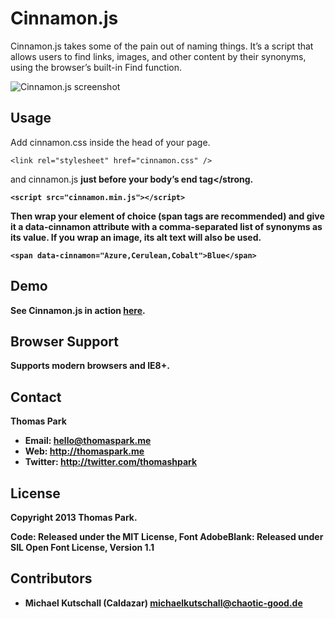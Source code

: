 # Cinnamon.js

Cinnamon.js takes some of the pain out of naming things.
It’s a script that allows users to find links, images, and other content
by their synonyms, using the browser’s built-in Find function.

![Cinnamon.js screenshot](screenshot.png)

## Usage

Add cinnamon.css inside the head of your page.

    <link rel="stylesheet" href="cinnamon.css" />

and cinnamon.js <strong>just before your body’s end tag</strong.

	<script src="cinnamon.min.js"></script>

Then wrap your element of choice (span tags are recommended)
and give it a data-cinnamon attribute
with a comma-separated list of synonyms as its value.
If you wrap an image, its alt text will also be used.

	<span data-cinnamon="Azure,Cerulean,Cobalt">Blue</span>

## Demo

See Cinnamon.js in action [here](http://thomaspark.me/2013/02/cinnamon-js-find-in-page-text-using-synonyms/).

## Browser Support

Supports modern browsers and IE8+.

## Contact

Thomas Park

* Email: <hello@thomaspark.me>
* Web: <http://thomaspark.me>
* Twitter: <http://twitter.com/thomashpark>


## License

Copyright 2013 Thomas Park.

Code: Released under the MIT License,
Font AdobeBlank: Released under SIL Open Font License, Version 1.1

## Contributors

* Michael Kutschall (Caldazar) <michaelkutschall@chaotic-good.de>